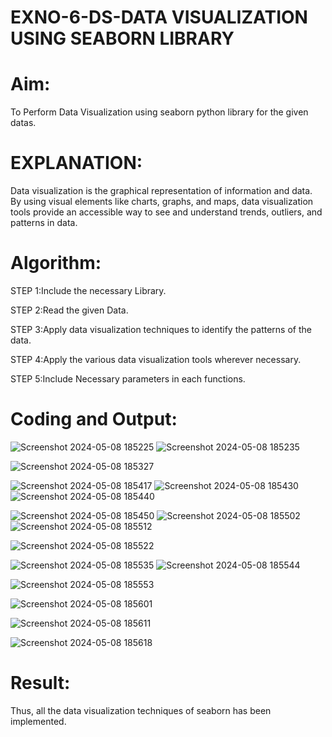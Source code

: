 # EXNO-6-DS-DATA VISUALIZATION USING SEABORN LIBRARY

# Aim:
  To Perform Data Visualization using seaborn python library for the given datas.

# EXPLANATION:
Data visualization is the graphical representation of information and data. By using visual elements like charts, graphs, and maps, data visualization tools provide an accessible way to see and understand trends, outliers, and patterns in data.

# Algorithm:
STEP 1:Include the necessary Library.

STEP 2:Read the given Data.

STEP 3:Apply data visualization techniques to identify the patterns of the data.

STEP 4:Apply the various data visualization tools wherever necessary.

STEP 5:Include Necessary parameters in each functions.

# Coding and Output:
 ![Screenshot 2024-05-08 185225](https://github.com/Aaron-I/EXNO-6-DS/assets/139863034/b3b061b1-3489-43d4-a966-110bcb4f064e)
![Screenshot 2024-05-08 185235](https://github.com/Aaron-I/EXNO-6-DS/assets/139863034/6e698783-6b4d-4b0a-a791-e3a0379b3f49)

![Screenshot 2024-05-08 185327](https://github.com/Aaron-I/EXNO-6-DS/assets/139863034/7d71bbff-aab3-4bbf-811d-4dfd927d9144)

![Screenshot 2024-05-08 185417](https://github.com/Aaron-I/EXNO-6-DS/assets/139863034/256d9276-91c3-4cb7-abd2-d6ac21a8349b)
![Screenshot 2024-05-08 185430](https://github.com/Aaron-I/EXNO-6-DS/assets/139863034/34842026-9214-4b14-9862-41f88e74466e)
![Screenshot 2024-05-08 185440](https://github.com/Aaron-I/EXNO-6-DS/assets/139863034/70bfd6d3-0015-4224-aee5-52726d829cb2)

![Screenshot 2024-05-08 185450](https://github.com/Aaron-I/EXNO-6-DS/assets/139863034/a688ea71-180c-49c4-9a55-77f26788f311)
![Screenshot 2024-05-08 185502](https://github.com/Aaron-I/EXNO-6-DS/assets/139863034/d7b6b0c4-d811-4ae8-98b9-ae57f291ecc1)
![Screenshot 2024-05-08 185512](https://github.com/Aaron-I/EXNO-6-DS/assets/139863034/caed2250-60b5-4ea8-bb8a-f0d9c7a02115)

![Screenshot 2024-05-08 185522](https://github.com/Aaron-I/EXNO-6-DS/assets/139863034/35cd402a-f2a0-4f6d-ac0d-fe936bb7df8e)

![Screenshot 2024-05-08 185535](https://github.com/Aaron-I/EXNO-6-DS/assets/139863034/1b7338ec-40ee-4581-88b8-7d975eeca0b9)
![Screenshot 2024-05-08 185544](https://github.com/Aaron-I/EXNO-6-DS/assets/139863034/98387a9a-3965-432e-ac3f-3192d6116470)

![Screenshot 2024-05-08 185553](https://github.com/Aaron-I/EXNO-6-DS/assets/139863034/46986fdd-6d63-48a1-89ea-ef8fc5b5086b)


![Screenshot 2024-05-08 185601](https://github.com/Aaron-I/EXNO-6-DS/assets/139863034/1c888c30-e4f8-48bc-a97b-5eab0a890677)

![Screenshot 2024-05-08 185611](https://github.com/Aaron-I/EXNO-6-DS/assets/139863034/06ce8ca8-2e91-4c9a-a443-d9001b75a873)

![Screenshot 2024-05-08 185618](https://github.com/Aaron-I/EXNO-6-DS/assets/139863034/de98039e-64e2-454b-aa53-3a9bed0893ee)





# Result:
Thus, all the data visualization techniques of seaborn has been implemented.
